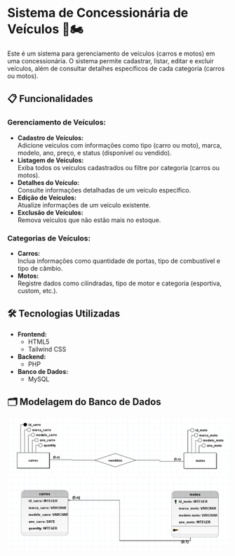 # Sistema de Concessionária de Veículos 🚗🏍️

Este é um sistema para gerenciamento de veículos (carros e motos) em uma concessionária. O sistema permite cadastrar, listar, editar e excluir veículos, além de consultar detalhes específicos de cada categoria (carros ou motos).

## 📋 Funcionalidades

### Gerenciamento de Veículos:
- **Cadastro de Veículos:**  
  Adicione veículos com informações como tipo (carro ou moto), marca, modelo, ano, preço, e status (disponível ou vendido).
- **Listagem de Veículos:**  
  Exiba todos os veículos cadastrados ou filtre por categoria (carros ou motos).
- **Detalhes do Veículo:**  
  Consulte informações detalhadas de um veículo específico.
- **Edição de Veículos:**  
  Atualize informações de um veículo existente.
- **Exclusão de Veículos:**  
  Remova veículos que não estão mais no estoque.

### Categorias de Veículos:
- **Carros:**  
  Inclua informações como quantidade de portas, tipo de combustível e tipo de câmbio.
- **Motos:**  
  Registre dados como cilindradas, tipo de motor e categoria (esportiva, custom, etc.).

## 🛠️ Tecnologias Utilizadas

- **Frontend:**  
  - HTML5  
  - Tailwind CSS  
- **Backend:**  
  - PHP  
- **Banco de Dados:**  
  - MySQL  

## 🗂️ Modelagem do Banco de Dados
<img src="conceitual.png"/>
<img src="logico.png"/>
